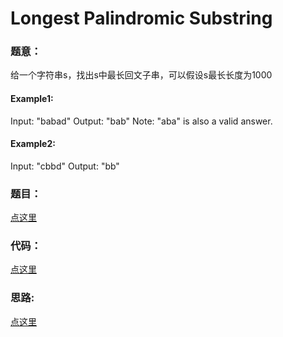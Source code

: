 #	Longest Palindromic Substring


### 题意：
给一个字符串s，找出s中最长回文子串，可以假设s最长长度为1000

#### Example1:
Input: "babad"
Output: "bab"
Note: "aba" is also a valid answer.

#### Example2:
Input: "cbbd"
Output: "bb"


### 题目：
<a href="https://leetcode.com/problems/longest-palindromic-substring/" target="_blank">点这里</a>

### 代码：
<a href="./index.js">点这里</a>

### 思路:
<a href="./tips.md">点这里</a>